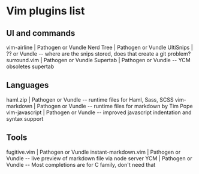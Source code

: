 # Vim plugins list

## UI and commands

vim-airline | Pathogen or Vundle
Nerd Tree | Pathogen or Vundle
UltiSnips | ?? or Vundle -- where are the snips stored, does that create a git problem?
surround.vim | Pathogen or Vundle
Supertab | Pathogen or Vundle -- YCM obsoletes supertab

## Languages ##

haml.zip | Pathogen or Vundle -- runtime files for Haml, Sass, SCSS
vim-markdown | Pathogen or Vundle -- runtime files for markdown by Tim Pope
vim-javascript | Pathogen or Vundle -- improved javascript indentation and syntax support

## Tools ##

fugitive.vim | Pathogen or Vundle
instant-markdown.vim | Pathogen or Vundle -- live preview of markdown file via node server
YCM | Pathogen or Vundle -- Most completions are for C family, don't need that
